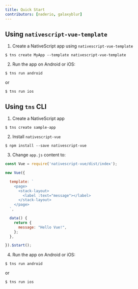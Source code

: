 ```yaml
---
title: Quick Start
contributors: [naderio, galaxyblur]
---
```


## Using `nativescript-vue-template`

1) Create a NativeScript app using `nativescript-vue-template`

```shell
$ tns create MyApp --template nativescript-vue-template
```

2) Run the app on Android or iOS:

```shell
$ tns run android
```

or

```shell
$ tns run ios
```

## Using `tns` CLI

1) Create a NativeScript app

```shell
$ tns create sample-app
```

2) Install `nativescript-vue`

```shell
$ npm install --save nativescript-vue
```
3) Change `app.js` content to:

```javascript
const Vue = require('nativescript-vue/dist/index');

new Vue({

  template: `
    <page>
      <stack-layout>
        <label :text="message"></label>
      </stack-layout>
    </page>
  `,

  data() {
    return {
      message: "Hello Vue!",
    };
  },

}).$start();
```

4) Run the app on Android or iOS:

```shell
$ tns run android
```

or

```shell
$ tns run ios
```
